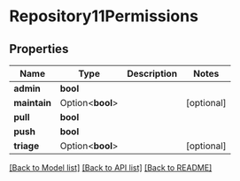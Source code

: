 # Repository11Permissions

## Properties

Name | Type | Description | Notes
------------ | ------------- | ------------- | -------------
**admin** | **bool** |  | 
**maintain** | Option<**bool**> |  | [optional]
**pull** | **bool** |  | 
**push** | **bool** |  | 
**triage** | Option<**bool**> |  | [optional]

[[Back to Model list]](../README.md#documentation-for-models) [[Back to API list]](../README.md#documentation-for-api-endpoints) [[Back to README]](../README.md)


